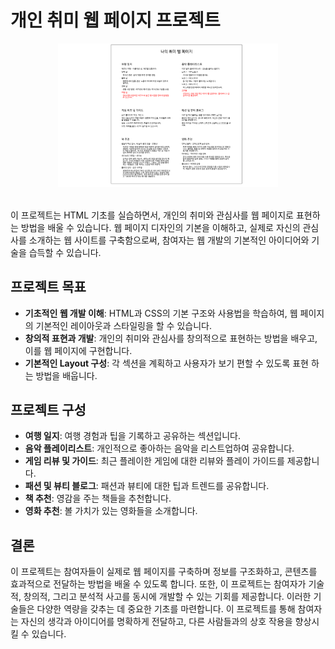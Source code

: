 # 개인 취미 웹 페이지 프로젝트

<div style="text-align:center;">
<img src="./1.png" width="70%" height="50%" title="dev"/></div> <br />

이 프로젝트는 HTML 기초를 실습하면서, 개인의 취미와 관심사를 웹 페이지로 표현하는 방법을 배울 수 있습니다. 웹 페이지 디자인의 기본을 이해하고, 실제로 자신의 관심사를 소개하는 웹 사이트를 구축함으로써, 참여자는 웹 개발의 기본적인 아이디어와 기술을 습득할 수 있습니다.

## 프로젝트 목표

- **기초적인 웹 개발 이해**: HTML과 CSS의 기본 구조와 사용법을 학습하여, 웹 페이지의 기본적인 레이아웃과 스타일링을 할 수 있습니다.
- **창의적 표현과 개발**: 개인의 취미와 관심사를 창의적으로 표현하는 방법을 배우고, 이를 웹 페이지에 구현합니다.
- **기본적인 Layout 구성**: 각 섹션을 계획하고 사용자가 보기 편할 수 있도록 표현 하는 방법을 배웁니다.

## 프로젝트 구성

- **여행 일지**: 여행 경험과 팁을 기록하고 공유하는 섹션입니다.
- **음악 플레이리스트**: 개인적으로 좋아하는 음악을 리스트업하여 공유합니다.
- **게임 리뷰 및 가이드**: 최근 플레이한 게임에 대한 리뷰와 플레이 가이드를 제공합니다.
- **패션 및 뷰티 블로그**: 패션과 뷰티에 대한 팁과 트렌드를 공유합니다.
- **책 추천**: 영감을 주는 책들을 추천합니다.
- **영화 추천**: 볼 가치가 있는 영화들을 소개합니다.

## 결론

이 프로젝트는 참여자들이 실제로 웹 페이지를 구축하며 정보를 구조화하고, 콘텐츠를 효과적으로 전달하는 방법을 배울 수 있도록 합니다. 또한, 이 프로젝트는 참여자가 기술적, 창의적, 그리고 분석적 사고를 동시에 개발할 수 있는 기회를 제공합니다. 이러한 기술들은 다양한 역량을 갖추는 데 중요한 기초를 마련합니다. 이 프로젝트를 통해 참여자는 자신의 생각과 아이디어를 명확하게 전달하고, 다른 사람들과의 상호 작용을 향상시킬 수 있습니다.
